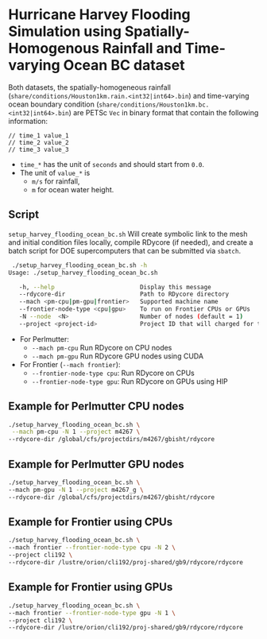 # Hurricane Harvey Flooding Simulation using Spatially-Homogenous Rainfall and Time-varying Ocean BC dataset

Both datasets, the spatially-homogeneous rainfall (`share/conditions/Houston1km.rain.<int32|int64>.bin`) and
time-varying ocean boundary condition (`share/conditions/Houston1km.bc.<int32|int64>.bin`) are PETSc `Vec`
in binary format that contain the following information:

```text
// time_1 value_1
// time_2 value_2
// time_3 value_3
```

- `time_*` has the unit of `seconds` and should start from `0.0`.
- The unit of `value_*` is
    - `m/s` for rainfall,
    - `m` for ocean water height.

## Script

`setup_harvey_flooding_ocean_bc.sh` Will create symbolic link to the mesh
and initial condition files locally, compile RDycore (if needed), and
create a batch script for DOE supercomputers that can be submitted via `sbatch`.

```bash
 ./setup_harvey_flooding_ocean_bc.sh -h
Usage: ./setup_harvey_flooding_ocean_bc.sh

   -h, --help                        Display this message
   --rdycore-dir                     Path to RDycore directory
   --mach <pm-cpu|pm-gpu|frontier>   Supported machine name
   --frontier-node-type <cpu|gpu>    To run on Frontier CPUs or GPUs
   -N --node  <N>                    Number of nodes (default = 1)
   --project <project-id>            Project ID that will charged for the job
```

- For Perlmutter:
  - `--mach pm-cpu` Run RDycore on CPU nodes
  - `--mach pm-gpu` Run RDycore GPU nodes using CUDA
- For Frontier (`--mach frontier`):
  - `--frontier-node-type cpu`: Run RDycore on CPUs
  - `--frontier-node-type gpu`: Run RDycore on GPUs using HIP

## Example for Perlmutter CPU nodes

```bash
./setup_harvey_flooding_ocean_bc.sh \
 --mach pm-cpu -N 1 --project m4267 \
--rdycore-dir /global/cfs/projectdirs/m4267/gbisht/rdycore
```

## Example for Perlmutter GPU nodes

```bash
./setup_harvey_flooding_ocean_bc.sh \
--mach pm-gpu -N 1 --project m4267_g \
--rdycore-dir /global/cfs/projectdirs/m4267/gbisht/rdycore 
```

## Example for Frontier using CPUs

```bash
./setup_harvey_flooding_ocean_bc.sh \
--mach frontier --frontier-node-type cpu -N 2 \
--project cli192 \
--rdycore-dir /lustre/orion/cli192/proj-shared/gb9/rdycore/rdycore 
```

## Example for Frontier using GPUs

```bash
./setup_harvey_flooding_ocean_bc.sh \
--mach frontier --frontier-node-type gpu -N 1 \
--project cli192 \
--rdycore-dir /lustre/orion/cli192/proj-shared/gb9/rdycore/rdycore 
```
